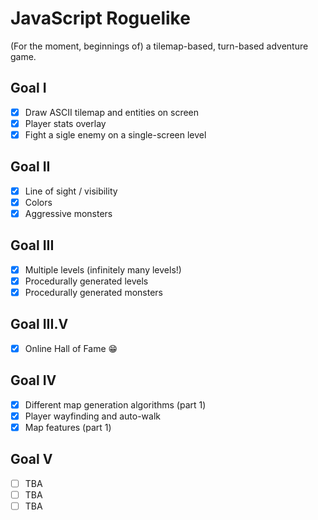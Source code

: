 # JavaScript Roguelike

(For the moment, beginnings of) a tilemap-based, turn-based adventure game.

## Goal I

- [x] Draw ASCII tilemap and entities on screen
- [x] Player stats overlay
- [x] Fight a sigle enemy on a single-screen level

## Goal II

- [x] Line of sight / visibility
- [x] Colors
- [x] Aggressive monsters

## Goal III

- [x] Multiple levels (infinitely many levels!)
- [x] Procedurally generated levels
- [x] Procedurally generated monsters

## Goal III.V

- [x] Online Hall of Fame :grin:

## Goal IV

- [x] Different map generation algorithms (part 1)
- [x] Player wayfinding and auto-walk
- [x] Map features (part 1)

## Goal V

- [ ] TBA
- [ ] TBA
- [ ] TBA
